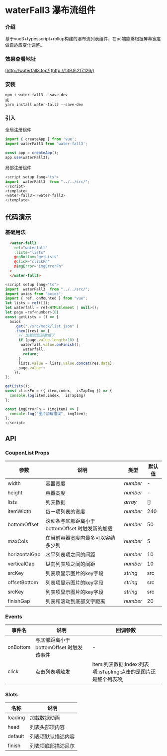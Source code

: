 # waterFall3 瀑布流组件

### 介绍
基于vue3+typesscript+rollup构建的瀑布流列表组件，在pc端能够根据屏幕宽度做自适应变化调整。

### 效果查看地址
[http://waterfall3.top/](http://139.9.217.126/)

### 安装
```
npm i water-fall3 --save-dev 
或
yarn install water-fall3 --save-dev
```

### 引入
全局注册组件

```js
import { createApp } from 'vue';
import waterFall3 from 'water-fall3';

const app = createApp();
app.use(waterFall3);
```

局部注册组件
```js
<script setup lang="ts">
import  waterFall3  from "../../src/";
</script>
<template>
<water-fall3></water-fall3> 
</template>
```


## 代码演示

### 基础用法
```html
  <water-fall3
    ref="waterfall"
    :lists="lists"
    @onBottom="getLists"
    @click="clickFn"
    @imgError="imgErrorFn"
  >
  </water-fall3>
```
```js
<script setup lang="ts">
import  waterFall3  from "../../src/";
import axios from "axios";
import { ref, onMounted } from "vue";
let lists = ref([]);
let waterfall = ref<HTMLElement | null>();
let page =ref<number>(0)
const getLists = () => {
  axios
    .get("./src/mock/list.json" )
    .then((res) => {
      // 加载到底部数据了
      if (page.value.length>10) {
       waterfall.value.onFinish();
        waterfall;
        return;
      }
      lists.value = lists.value.concat(res.data);
      page.value++
    });
};

getLists();
const clickFn = ({ item,index,  isTapImg }) => {
  console.log(item,index,  isTapImg)
};

const imgErrorFn = (imgItem) => {
  console.log("图片加载错误", imgItem);
};
</script>
```

## API


### CouponList Props

| 参数 | 说明 | 类型 | 默认值 |
| --- | --- | --- | --- |
| width | 容器宽度 | _number_ | - |
| height | 容器高度 | _number_ | - |
| lists | 列表数据 | _array_ | [] |
| itemWidth | 每一项列表的宽度 | _number_ | 240 |
| bottomOffset | 滚动条与底部距离小于 bottomOffset 时触发新的加载 | _number_ | 50 |
| maxCols | 在当前容器宽度内最多可以容纳多少列 | _number_ | 5 |
| horizontalGap | 水平列表项之间的间距 | _number_ | 10 |
| verticalGap | 纵向列表项之间的间距 | _number_ | 10 |
| srcKey | 列表项显示图片的key字段 | _string_ | src |
| offsetBottom | 列表项显示图片的key字段 | _string_ | src |
| srcKey | 列表项显示图片的key字段 | _string_ | src |
| finishGap | 列表和滚动到底部文字距离 | _number_ | 20 |



###  Events

| 事件名   | 说明           | 回调参数                |
| -------- | -------------- | ----------------------- |
| onBottom   | 与底部距离小于 bottomOffset 时触发该事件 | - |
| click | 点击列表项触发 | item:列表数据;index:列表项:isTapImg:点击的是图片还是整个列表项;           |

### Slots

| 名称                           | 说明                 |
| ------------------------------ | -------------------- |
| loading       | 加载数据动画       |
| head | 列表头部项内容 |
| default | 列表项默认描述内容 |
| finish | 列表项底部描述尼尔 |

